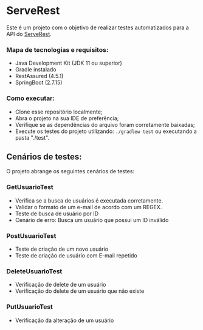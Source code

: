 # ServeRest
Este é um projeto com o objetivo de realizar testes automatizados para a API do [ServeRest](https://serverest.dev/).

### Mapa de tecnologias e requisitos:
- Java Development Kit (JDK 11 ou superior)
- Gradle instalado
- RestAssured (4.5.1)
- SpringBoot (2.7.15)

### Como executar:
- Clone esse repositório localmente;
- Abra o projeto na sua IDE de preferência;
- Verifique se as dependências do arquivo foram corretamente baixadas;
- Execute os testes do projeto utilizando:
```./gradlew test``` ou executando a pasta "./test".


## Cenários de testes:

O projeto abrange os seguintes cenários de testes:

### GetUsuarioTest
- Verifica se a busca de usuários é executada corretamente.
- Validar o formato de um e-mail de acordo com um REGEX.
- Teste de busca de usuário por ID
- Cenário de erro: Busca um usuário que possui um ID inválido

### PostUsuarioTest
- Teste de criação de um novo usuário
- Teste de criação de usuário com E-mail repetido

### DeleteUsuarioTest
- Verificação de delete de um usuário
- Verificação do delete de um usuário que não existe

### PutUsuarioTest
- Verificação da alteração de um usuário
